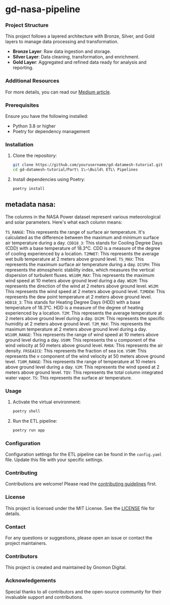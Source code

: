# gd-nasa-pipeline

### Project Structure

This project follows a layered architecture with Bronze, Silver, and Gold layers to manage data processing and transformation.

- **Bronze Layer**: Raw data ingestion and storage.
- **Silver Layer**: Data cleaning, transformation, and enrichment.
- **Gold Layer**: Aggregated and refined data ready for analysis and reporting.

### Additional Resources

For more details, you can read our [Medium article](https://medium.com/gnomondigital/part-1-4-build-etl-pipelines-of-data-domain-with-medallion-architecture-a14b983866a1).

### Prerequisites

Ensure you have the following installed:

- Python 3.8 or higher
- Poetry for dependency management

### Installation

1. Clone the repository:

    ```sh
    git clone https://github.com/yourusername/gd-datamesh-tutorial.git
    cd gd-datamesh-tutorial/Part\ 1\—\Build\ ETL\ Pipelines
    ```

2. Install dependencies using Poetry:

    ```sh
    poetry install
    ```

## metadata nasa:
The columns in the NASA Power dataset represent various meteorological and solar parameters. Here's what each column means:

`TS_RANGE`: This represents the range of surface air temperature. It's calculated as the difference between the maximum and minimum surface air temperature during a day.
`CDD18_3`: This stands for Cooling Degree Days (CDD) with a base temperature of 18.3°C. CDD is a measure of the degree of cooling experienced by a location.
`T2MWET`: This represents the average wet bulb temperature at 2 meters above ground level.
`TS_MAX`: This represents the maximum surface air temperature during a day.
`DISPH`: This represents the atmospheric stability index, which measures the vertical dispersion of turbulent fluxes.
`WS10M_MAX`: This represents the maximum wind speed at 10 meters above ground level during a day.
`WD2M`: This represents the direction of the wind at 2 meters above ground level.
`WS2M`: This represents the wind speed at 2 meters above ground level.
`T2MDEW`: This represents the dew point temperature at 2 meters above ground level.
`HDD18_3`: This stands for Heating Degree Days (HDD) with a base temperature of 18.3°C. HDD is a measure of the degree of heating experienced by a location.
`T2M`: This represents the average temperature at 2 meters above ground level during a day.
`QV2M`: This represents the specific humidity at 2 meters above ground level.
`T2M_MAX`: This represents the maximum temperature at 2 meters above ground level during a day.
`WS10M_RANGE`: This represents the range of wind speed at 10 meters above ground level during a day.
`U50M`: This represents the u component of the wind velocity at 50 meters above ground level.
`RHOA`: This represents the air density.
`FRSEAICE`: This represents the fraction of sea ice.
`V50M`: This represents the v component of the wind velocity at 50 meters above ground level.
`T10M_RANGE`: This represents the range of temperature at 10 meters above ground level during a day.
`V2M`: This represents the wind speed at 2 meters above ground level.
`TQV`: This represents the total column integrated water vapor.
`TS`: This represents the surface air temperature.

### Usage

1. Activate the virtual environment:

    ```sh
    poetry shell
    ```

2. Run the ETL pipeline:

    ```sh
    poetry run app
    ```

### Configuration

Configuration settings for the ETL pipeline can be found in the `config.yaml` file. Update this file with your specific settings.

### Contributing

Contributions are welcome! Please read the [contributing guidelines](CONTRIBUTING.md) first.

### License

This project is licensed under the MIT License. See the [LICENSE](LICENSE) file for details.

### Contact

For any questions or suggestions, please open an issue or contact the project maintainers.

### Contributors

This project is created and maintained by Gnomon Digital.

### Acknowledgements


Special thanks to all contributors and the open-source community for their invaluable support and contributions.


